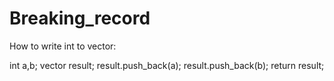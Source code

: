 # Breaking_record
How to write int to vector:

int a,b;
vector <int> result;
result.push_back(a);
result.push_back(b);
return result;
